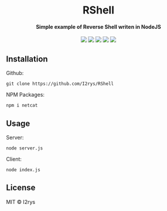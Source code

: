 <h1 align="center">RShell</h1>
<h4 align="center">Simple example of Reverse Shell writen in NodeJS</h4>
<p align="center">
	<a href="https://github.com/I2rys/RShell/blob/main/LICENSE"><img src="https://img.shields.io/github/license/I2rys/RShell?style=flat-square"></img></a>
	<a href="https://github.com/I2rys/RShell"><img src="https://bettercodehub.com/edge/badge/I2rys/RShell?branch=main"></a>
	<a href="https://github.com/I2rys/RShell/issues"><img src="https://img.shields.io/github/issues/I2rys/RShell.svg"></img></a>
	<a href="https://github.com/I2rys/RShell"><img src="https://img.shields.io/badge/version-1.0.0-orange"></img></a>
	<a href="https://nodejs.org/"><img src="https://img.shields.io/badge/-Nodejs-green?style=flat-square&logo=Node.js"></img></a>
</p>


## Installation
Github:

    git clone https://github.com/I2rys/RShell

NPM Packages:

    npm i netcat
    
## Usage
Server:

    node server.js

Client:

    node index.js

## License
MIT © I2rys
